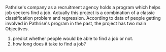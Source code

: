 Pathrise's company as a recruitment agency holds a program which helps job seekers find a job. Actually this project is a combination of a classic classification problem and regression. According to data of people getting involved in Pathrise's program in the past, the project has two main Objectives. 
1. predict whether people would be able to find a job or not. 
2. how long does it take to find a job?
